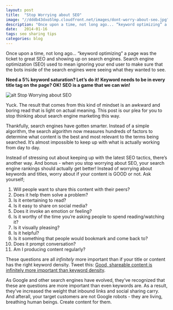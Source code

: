 ```yaml
---
layout: post
title:  "Stop Worrying about SEO"
image: "//dddb43dxo5lmp.cloudfront.net/images/dont-worry-about-seo.jpg"
description: "Once upon a time, not long ago... “keyword optimizing” a page was the ticket to great SEO and showing up on search engines."
date:   2014-01-16
tags: seo sharing tips
categories: blog
---
```



Once upon a time, not long ago... “keyword optimizing” a page was the ticket to great SEO and showing up on search engines. Search engine optimization (SEO) used to mean ignoring your end user to make sure that the bots inside of the search engines were seeing what they wanted to see.

**Need a 5% keyword saturation? Let’s do it!** 
**Keyword needs to be in every title tag on the page? OK!**
**SEO is a game that we can win! <insert evil laugh>**
	
![alt Stop Worrying about SEO](/images/dont-worry-about-seo.jpg "Stop Worrying about SEO") 

Yuck. The result that comes from this kind of mindset is an awkward and boring read that is light on actual meaning. This post is our plea for you to stop thinking about search engine marketing this way.

Thankfully, search engines have gotten smarter. Instead of a simple algorithm, the search algorithm now measures hundreds of factors to determine what content is the best and most relevant to the terms being searched. It’s almost impossible to keep up with what is actually working from day to day. 

Instead of stressing out about keeping up with the latest SEO tactics, there’s another way. And bonus - when you stop worrying about SEO, your search engine rankings should actually get better! Instead of worrying about keywords and titles, worry about if your content is GOOD or not. Ask yourself;

1. Will people want to share this content with their peers?
2. Does it help them solve a problem?
3. Is it entertaining to read?
4. Is it easy to share on social media? 
5. Does it invoke an emotion or feeling? 
6. Is it worthy of the time you’re asking people to spend reading/watching it?
7. Is it visually pleasing? 
8. Is it helpful?
9. Is it something that people would bookmark and come back to?
10. Does it prompt conversation? 
11. Am I producing content regularly?

These questions are all *infinitely* more important than if your title or content has the right keyword density. Tweet this: [Good, shareable content is infinitely more important than keyword density](http://ctt.ec/o0g1a). 

As Google and other search engines have evolved, they’ve recognized that these are questions are more important than even keywords are. As a result, they’ve increased the weight that inbound links and social sharing carry. And afterall, your target customers are not Google robots - they are living, breathing human beings. Create content for them. 
